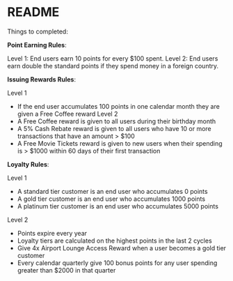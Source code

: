 # README

Things  to completed:

 **Point Earning Rules**:
 
  Level 1:
  End users earn 10 points for every $100 spent.
  Level 2:
  End users earn double the standard points if they spend money in a foreign country.


**Issuing Rewards Rules**:
 
  Level 1
- If the end user accumulates 100 points in one calendar month they are given a Free Coffee
reward
Level 2
- A Free Coffee reward is given to all users during their birthday month
- A 5% Cash Rebate reward is given to all users who have 10 or more transactions that have an
amount > $100
- A Free Movie Tickets reward is given to new users when their spending is > $1000 within 60
days of their first transaction

**Loyalty Rules**:
 
  Level 1
- A standard tier customer is an end user who accumulates 0 points
- A gold tier customer is an end user who accumulates 1000 points
- A platinum tier customer is an end user who accumulates 5000 points

Level 2
- Points expire every year
- Loyalty tiers are calculated on the highest points in the last 2 cycles
- Give 4x Airport Lounge Access Reward when a user becomes a gold tier customer
- Every calendar quarterly give 100 bonus points for any user spending greater than $2000 in that
quarter

